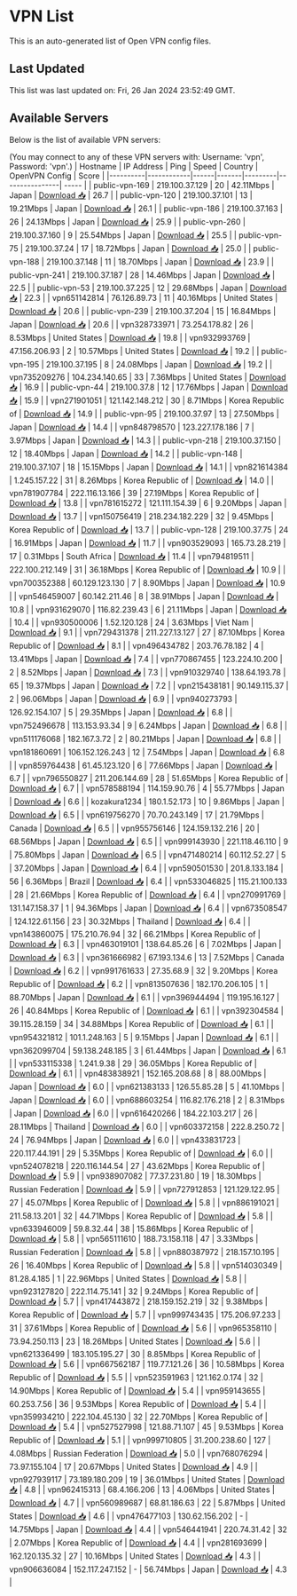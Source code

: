 # VPN List

This is an auto-generated list of Open VPN config files.

## Last Updated

This list was last updated on: Fri, 26 Jan 2024 23:52:49 GMT.

## Available Servers

Below is the list of available VPN servers:

(You may connect to any of these VPN servers with: Username: 'vpn', Password: 'vpn'.)
| Hostname | IP Address | Ping | Speed | Country | OpenVPN Config | Score |
|----------|------------|------|-------|---------|----------------| ----- |
| public-vpn-169 | 219.100.37.129 | 20 | 42.11Mbps | Japan | [Download 📥](./configs/server_0_JP.ovpn) | 26.7 |
| public-vpn-120 | 219.100.37.101 | 13 | 19.21Mbps | Japan | [Download 📥](./configs/server_1_JP.ovpn) | 26.1 |
| public-vpn-186 | 219.100.37.163 | 26 | 24.13Mbps | Japan | [Download 📥](./configs/server_2_JP.ovpn) | 25.9 |
| public-vpn-260 | 219.100.37.160 | 9 | 25.54Mbps | Japan | [Download 📥](./configs/server_3_JP.ovpn) | 25.5 |
| public-vpn-75 | 219.100.37.24 | 17 | 18.72Mbps | Japan | [Download 📥](./configs/server_4_JP.ovpn) | 25.0 |
| public-vpn-188 | 219.100.37.148 | 11 | 18.70Mbps | Japan | [Download 📥](./configs/server_5_JP.ovpn) | 23.9 |
| public-vpn-241 | 219.100.37.187 | 28 | 14.46Mbps | Japan | [Download 📥](./configs/server_6_JP.ovpn) | 22.5 |
| public-vpn-53 | 219.100.37.225 | 12 | 29.68Mbps | Japan | [Download 📥](./configs/server_7_JP.ovpn) | 22.3 |
| vpn651142814 | 76.126.89.73 | 11 | 40.16Mbps | United States | [Download 📥](./configs/server_8_US.ovpn) | 20.6 |
| public-vpn-239 | 219.100.37.204 | 15 | 16.84Mbps | Japan | [Download 📥](./configs/server_9_JP.ovpn) | 20.6 |
| vpn328733971 | 73.254.178.82 | 26 | 8.53Mbps | United States | [Download 📥](./configs/server_10_US.ovpn) | 19.8 |
| vpn932993769 | 47.156.206.93 | 2 | 10.57Mbps | United States | [Download 📥](./configs/server_11_US.ovpn) | 19.2 |
| public-vpn-195 | 219.100.37.195 | 8 | 24.08Mbps | Japan | [Download 📥](./configs/server_12_JP.ovpn) | 19.2 |
| vpn735209276 | 104.234.140.65 | 33 | 7.36Mbps | United States | [Download 📥](./configs/server_13_US.ovpn) | 16.9 |
| public-vpn-44 | 219.100.37.8 | 12 | 17.76Mbps | Japan | [Download 📥](./configs/server_14_JP.ovpn) | 15.9 |
| vpn271901051 | 121.142.148.212 | 30 | 8.71Mbps | Korea Republic of | [Download 📥](./configs/server_15_KR.ovpn) | 14.9 |
| public-vpn-95 | 219.100.37.97 | 13 | 27.50Mbps | Japan | [Download 📥](./configs/server_16_JP.ovpn) | 14.4 |
| vpn848798570 | 123.227.178.186 | 7 | 3.97Mbps | Japan | [Download 📥](./configs/server_17_JP.ovpn) | 14.3 |
| public-vpn-218 | 219.100.37.150 | 12 | 18.40Mbps | Japan | [Download 📥](./configs/server_18_JP.ovpn) | 14.2 |
| public-vpn-148 | 219.100.37.107 | 18 | 15.15Mbps | Japan | [Download 📥](./configs/server_19_JP.ovpn) | 14.1 |
| vpn821614384 | 1.245.157.22 | 31 | 8.26Mbps | Korea Republic of | [Download 📥](./configs/server_20_KR.ovpn) | 14.0 |
| vpn781907784 | 222.116.13.166 | 39 | 27.19Mbps | Korea Republic of | [Download 📥](./configs/server_21_KR.ovpn) | 13.8 |
| vpn781615272 | 121.111.154.39 | 6 | 9.20Mbps | Japan | [Download 📥](./configs/server_22_JP.ovpn) | 13.7 |
| vpn150756419 | 218.234.182.229 | 32 | 9.45Mbps | Korea Republic of | [Download 📥](./configs/server_23_KR.ovpn) | 13.7 |
| public-vpn-128 | 219.100.37.75 | 24 | 16.91Mbps | Japan | [Download 📥](./configs/server_24_JP.ovpn) | 11.7 |
| vpn903529093 | 165.73.28.219 | 17 | 0.31Mbps | South Africa | [Download 📥](./configs/server_25_ZA.ovpn) | 11.4 |
| vpn794819511 | 222.100.212.149 | 31 | 36.18Mbps | Korea Republic of | [Download 📥](./configs/server_26_KR.ovpn) | 10.9 |
| vpn700352388 | 60.129.123.130 | 7 | 8.90Mbps | Japan | [Download 📥](./configs/server_27_JP.ovpn) | 10.9 |
| vpn546459007 | 60.142.211.46 | 8 | 38.91Mbps | Japan | [Download 📥](./configs/server_28_JP.ovpn) | 10.8 |
| vpn931629070 | 116.82.239.43 | 6 | 21.11Mbps | Japan | [Download 📥](./configs/server_29_JP.ovpn) | 10.4 |
| vpn930500006 | 1.52.120.128 | 24 | 3.63Mbps | Viet Nam | [Download 📥](./configs/server_30_VN.ovpn) | 9.1 |
| vpn729431378 | 211.227.13.127 | 27 | 87.10Mbps | Korea Republic of | [Download 📥](./configs/server_31_KR.ovpn) | 8.1 |
| vpn496434782 | 203.76.78.182 | 4 | 13.41Mbps | Japan | [Download 📥](./configs/server_32_JP.ovpn) | 7.4 |
| vpn770867455 | 123.224.10.200 | 2 | 8.52Mbps | Japan | [Download 📥](./configs/server_33_JP.ovpn) | 7.3 |
| vpn910329740 | 138.64.193.78 | 65 | 19.37Mbps | Japan | [Download 📥](./configs/server_34_JP.ovpn) | 7.2 |
| vpn215438181 | 90.149.115.37 | 2 | 96.06Mbps | Japan | [Download 📥](./configs/server_35_JP.ovpn) | 6.9 |
| vpn940273793 | 126.92.154.107 | 5 | 29.35Mbps | Japan | [Download 📥](./configs/server_36_JP.ovpn) | 6.8 |
| vpn752496678 | 113.153.93.34 | 9 | 6.24Mbps | Japan | [Download 📥](./configs/server_37_JP.ovpn) | 6.8 |
| vpn511176068 | 182.167.3.72 | 2 | 80.21Mbps | Japan | [Download 📥](./configs/server_38_JP.ovpn) | 6.8 |
| vpn181860691 | 106.152.126.243 | 12 | 7.54Mbps | Japan | [Download 📥](./configs/server_39_JP.ovpn) | 6.8 |
| vpn859764438 | 61.45.123.120 | 6 | 77.66Mbps | Japan | [Download 📥](./configs/server_40_JP.ovpn) | 6.7 |
| vpn796550827 | 211.206.144.69 | 28 | 51.65Mbps | Korea Republic of | [Download 📥](./configs/server_41_KR.ovpn) | 6.7 |
| vpn578588194 | 114.159.90.76 | 4 | 55.77Mbps | Japan | [Download 📥](./configs/server_42_JP.ovpn) | 6.6 |
| kozakura1234 | 180.1.52.173 | 10 | 9.86Mbps | Japan | [Download 📥](./configs/server_43_JP.ovpn) | 6.5 |
| vpn619756270 | 70.70.243.149 | 17 | 21.79Mbps | Canada | [Download 📥](./configs/server_44_CA.ovpn) | 6.5 |
| vpn955756146 | 124.159.132.216 | 20 | 68.56Mbps | Japan | [Download 📥](./configs/server_45_JP.ovpn) | 6.5 |
| vpn999143930 | 221.118.46.110 | 9 | 75.80Mbps | Japan | [Download 📥](./configs/server_46_JP.ovpn) | 6.5 |
| vpn471480214 | 60.112.52.27 | 5 | 37.20Mbps | Japan | [Download 📥](./configs/server_47_JP.ovpn) | 6.4 |
| vpn590501530 | 201.8.133.184 | 56 | 6.36Mbps | Brazil | [Download 📥](./configs/server_48_BR.ovpn) | 6.4 |
| vpn533046825 | 115.21.100.133 | 28 | 21.66Mbps | Korea Republic of | [Download 📥](./configs/server_49_KR.ovpn) | 6.4 |
| vpn270991769 | 131.147.158.37 | 1 | 94.36Mbps | Japan | [Download 📥](./configs/server_50_JP.ovpn) | 6.4 |
| vpn673508547 | 124.122.61.156 | 23 | 30.32Mbps | Thailand | [Download 📥](./configs/server_51_TH.ovpn) | 6.4 |
| vpn143860075 | 175.210.76.94 | 32 | 66.21Mbps | Korea Republic of | [Download 📥](./configs/server_52_KR.ovpn) | 6.3 |
| vpn463019101 | 138.64.85.26 | 6 | 7.02Mbps | Japan | [Download 📥](./configs/server_53_JP.ovpn) | 6.3 |
| vpn361666982 | 67.193.134.6 | 13 | 7.52Mbps | Canada | [Download 📥](./configs/server_54_CA.ovpn) | 6.2 |
| vpn991761633 | 27.35.68.9 | 32 | 9.20Mbps | Korea Republic of | [Download 📥](./configs/server_55_KR.ovpn) | 6.2 |
| vpn813507636 | 182.170.206.105 | 1 | 88.70Mbps | Japan | [Download 📥](./configs/server_56_JP.ovpn) | 6.1 |
| vpn396944494 | 119.195.16.127 | 26 | 40.84Mbps | Korea Republic of | [Download 📥](./configs/server_57_KR.ovpn) | 6.1 |
| vpn392304584 | 39.115.28.159 | 34 | 34.88Mbps | Korea Republic of | [Download 📥](./configs/server_58_KR.ovpn) | 6.1 |
| vpn954321812 | 101.1.248.163 | 5 | 9.15Mbps | Japan | [Download 📥](./configs/server_59_JP.ovpn) | 6.1 |
| vpn362099704 | 59.138.248.185 | 3 | 61.44Mbps | Japan | [Download 📥](./configs/server_60_JP.ovpn) | 6.1 |
| vpn533115338 | 1.241.9.38 | 29 | 36.05Mbps | Korea Republic of | [Download 📥](./configs/server_61_KR.ovpn) | 6.1 |
| vpn483838921 | 152.165.208.68 | 8 | 88.00Mbps | Japan | [Download 📥](./configs/server_62_JP.ovpn) | 6.0 |
| vpn621383133 | 126.55.85.28 | 5 | 41.10Mbps | Japan | [Download 📥](./configs/server_63_JP.ovpn) | 6.0 |
| vpn688603254 | 116.82.176.218 | 2 | 8.31Mbps | Japan | [Download 📥](./configs/server_64_JP.ovpn) | 6.0 |
| vpn616420266 | 184.22.103.217 | 26 | 28.11Mbps | Thailand | [Download 📥](./configs/server_65_TH.ovpn) | 6.0 |
| vpn603372158 | 222.8.250.72 | 24 | 76.94Mbps | Japan | [Download 📥](./configs/server_66_JP.ovpn) | 6.0 |
| vpn433831723 | 220.117.44.191 | 29 | 5.35Mbps | Korea Republic of | [Download 📥](./configs/server_67_KR.ovpn) | 6.0 |
| vpn524078218 | 220.116.144.54 | 27 | 43.62Mbps | Korea Republic of | [Download 📥](./configs/server_68_KR.ovpn) | 5.9 |
| vpn938907082 | 77.37.231.80 | 19 | 18.30Mbps | Russian Federation | [Download 📥](./configs/server_69_RU.ovpn) | 5.9 |
| vpn727912853 | 121.129.122.95 | 27 | 45.07Mbps | Korea Republic of | [Download 📥](./configs/server_70_KR.ovpn) | 5.8 |
| vpn886191021 | 211.58.13.201 | 32 | 44.71Mbps | Korea Republic of | [Download 📥](./configs/server_71_KR.ovpn) | 5.8 |
| vpn633946009 | 59.8.32.44 | 38 | 15.86Mbps | Korea Republic of | [Download 📥](./configs/server_72_KR.ovpn) | 5.8 |
| vpn565111610 | 188.73.158.118 | 47 | 3.33Mbps | Russian Federation | [Download 📥](./configs/server_73_RU.ovpn) | 5.8 |
| vpn880387972 | 218.157.10.195 | 26 | 16.40Mbps | Korea Republic of | [Download 📥](./configs/server_74_KR.ovpn) | 5.8 |
| vpn514030349 | 81.28.4.185 | 1 | 22.96Mbps | United States | [Download 📥](./configs/server_75_US.ovpn) | 5.8 |
| vpn923127820 | 222.114.75.141 | 32 | 9.24Mbps | Korea Republic of | [Download 📥](./configs/server_76_KR.ovpn) | 5.7 |
| vpn417443872 | 218.159.152.219 | 32 | 9.38Mbps | Korea Republic of | [Download 📥](./configs/server_77_KR.ovpn) | 5.7 |
| vpn999743435 | 175.206.97.233 | 31 | 37.61Mbps | Korea Republic of | [Download 📥](./configs/server_78_KR.ovpn) | 5.6 |
| vpn965358110 | 73.94.250.113 | 23 | 18.26Mbps | United States | [Download 📥](./configs/server_79_US.ovpn) | 5.6 |
| vpn621336499 | 183.105.195.27 | 30 | 8.85Mbps | Korea Republic of | [Download 📥](./configs/server_80_KR.ovpn) | 5.6 |
| vpn667562187 | 119.77.121.26 | 36 | 10.58Mbps | Korea Republic of | [Download 📥](./configs/server_81_KR.ovpn) | 5.5 |
| vpn523591963 | 121.162.0.174 | 32 | 14.90Mbps | Korea Republic of | [Download 📥](./configs/server_82_KR.ovpn) | 5.4 |
| vpn959143655 | 60.253.7.56 | 36 | 9.53Mbps | Korea Republic of | [Download 📥](./configs/server_83_KR.ovpn) | 5.4 |
| vpn359934210 | 222.104.45.130 | 32 | 22.70Mbps | Korea Republic of | [Download 📥](./configs/server_84_KR.ovpn) | 5.4 |
| vpn527527998 | 121.88.71.107 | 45 | 9.53Mbps | Korea Republic of | [Download 📥](./configs/server_85_KR.ovpn) | 5.1 |
| vpn999710805 | 31.200.238.60 | 127 | 4.08Mbps | Russian Federation | [Download 📥](./configs/server_86_RU.ovpn) | 5.0 |
| vpn768076294 | 73.97.155.104 | 17 | 20.67Mbps | United States | [Download 📥](./configs/server_87_US.ovpn) | 4.9 |
| vpn927939117 | 73.189.180.209 | 19 | 36.01Mbps | United States | [Download 📥](./configs/server_88_US.ovpn) | 4.8 |
| vpn962415313 | 68.4.166.206 | 13 | 4.06Mbps | United States | [Download 📥](./configs/server_89_US.ovpn) | 4.7 |
| vpn560989687 | 68.81.186.63 | 22 | 5.87Mbps | United States | [Download 📥](./configs/server_90_US.ovpn) | 4.6 |
| vpn476477103 | 130.62.156.202 | - | 14.75Mbps | Japan | [Download 📥](./configs/server_91_JP.ovpn) | 4.4 |
| vpn546441941 | 220.74.31.42 | 32 | 2.07Mbps | Korea Republic of | [Download 📥](./configs/server_92_KR.ovpn) | 4.4 |
| vpn281693699 | 162.120.135.32 | 27 | 10.16Mbps | United States | [Download 📥](./configs/server_93_US.ovpn) | 4.3 |
| vpn906636084 | 152.117.247.152 | - | 56.74Mbps | Japan | [Download 📥](./configs/server_94_JP.ovpn) | 4.3 |
